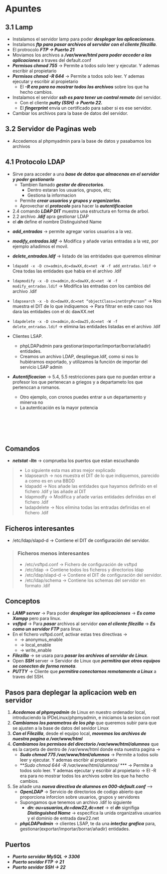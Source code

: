 # Apuntes

## 3.1 Lamp

* Instalamos el servidor lamp para poder ***desplegar las aplicacionses***.
* Instalamos ***ftp para pasar archivos al servidor con el cliente filezilla***.
* El protrocolo ***FTP -> Puerto 21***
* Moviamos los archivos a ***/var/www/html para poder acceder a las aplicaciones*** a traves del default.conf
* ***Permisos chmod 755*** -> Permite a todos solo leer y ejecutar. Y ademas escribir al propietario
* ***Permisos chmod -R 644*** -> Permite a todos solo leer. Y ademas ejecutar y escribir al propietario
  * El ***-R era para no mostrar todos los archivos*** sobre los que ha hecho cambios.
* Instalamos el servidor ***ssh es para tener un control remoto*** del servidor.
  * Con el cliente ***putty (SSH) -> Puerto 22.***
  * El ***fingerprint*** envia un certificado para saber si es ese servidor.
* Cambiar los archivos para la base de datos del servidor.

## 3.2 Servidor de Paginas web

* Accedemos al phpmyadmin para la base de datos y pasabamos los archivos

## 4.1 Protocolo LDAP

* Sirve para acceder a una ***base de datos que almacenas en el servidor y poder gestionarlo***
  * Tambien llamado ***gestor de direcctorios***.
    * Dentro estaran los usuarios, grupos, etc;
    * Gestiona la informacion
  * Permite ***crear usuarios y grupos y organizarlos***.
  * Aprovechar el ***protocolo*** para hacer la ***autentificacion***
* 2.4 comando ***LDAP DIT*** muestra una estructura en forma de arbol.
* 2.2 archivo ***.ldif*** apra gestionar LDAP
* el ***dn*** define el nombre Distinguished Name
<!-- * ou -> organizacional  unit -> se utiliza para separar las diferentes organiaciones
* dc -> el dominio  no entra-->
* ***add_entradas*** -> permite agregar varios usuarios a la vez.
* ***modify_entradas.ldif*** ->  Modifica y añade varias entradas a la vez, por ejemplo añadimos el movil.
* ***delete_entradas.ldif*** -> listado de las entridades que queremos eliminar
* `ldapadd -x -D cn=admin,dc=dawXX,dc=net -W -f add_entradas.ldif` -> Crea todas las entidades que habia en el archivo .ldif
* `ldapmodify -x -D cn=admin,dc=dawXX,dc=net -W -f modify_entradas.ldif` -> Modifica las entradas con los cambios del archivo .ldif
* `ldapsearch -x -b dc=dawXX,dc=net “objectClass=inetOrgPerson”` -> Nos muestra el DIT de lo que indiquemos -> Para filtrar en este caso nos dara las entidades con el dc dawXX.net
* `ldapdelete -x -D cn=admin,dc=daw25,dc=net -W -f delete_entradas.ldif` -> elimina las entidades listadas en el archivo .ldif

* Clientes LSAP.
  * phpLDAPadmin para gestionar(exportar/importar/borrar/añadir) entidades.
  * Creamos un archivo LDAP, despliegue.ldif, como si nos lo hubiéramos exportado, y utilizamos la función de importar del servicio LSAP admin


* ***Autentificacion*** -> 5.4, 5.5 restricciones para que no puedan entrar a profesor los que pertenecan a griegos y a departameto los que pertenccan a romanos.
  * Otro ejemplo, con cronos puedes entrar a un departamento y minerva no
  * La autenticación es la mayor potencia

<br>
<br>
<br>
<br>


## Comandos

* ***netstat -ltn*** -> comprueba los puertos que estan escuchando
> * Lo siguiente esta mas atras mejor explicado
> * ldapsearch -> nos muestra el DIT de lo que indiquemos, parecido a como es en una BBDD
> * ldapadd -> Nos añade las entidades que hayamos definido en el fichero .ldif y las añade al DIT
> * ldapmodfy -> Modifica y añade varias entidades definidas en el fichero .ldif
> * ladapdelete -> Nos elimina todas las entradas definidas en el fichero .ldif


## Ficheros interesantes

* /etc/ldap/slapd-d -> Contiene el DIT de configuración del servidor.

>
> ### Ficheros menos interesantes
>
> * /etc/vsftpd.conf -> Fichero de configuración de vsftpd
> * /etc/ldap -> Contiene todos los ficheros y directorios ldap
> * /etc/ldap/slapd-d -> Contiene el DIT de configuración del servidor.
> * /etc/ldap/schema -> Contiene los schemas del servidor en formato .ldif
>
>

## Conceptos

* ***LAMP server*** -> Para poder ***desplegar las aplicacionses*** -> ***Es como Xampp*** pero para linux.
* ***vsftpd*** -> Para ***pasar*** archivos al servidor ***con el cliente filezilla*** -> ***Es como un servidor FTP*** para linux.
* En el fichero vsftpd.conf, activar estas tres directivas ->
  * -> anonymus_enable
  * -> local_enable
  * -> write_enable
* ***Filezilla*** -> se usara para ***pasar los archivos al servidor de Linux***.
* Open ***SSH*** server -> Servidor de Linux que ***permitira que otros equipos se conecten de forma remota***.
* ***PUTTY*** -> Cliente que ***permitira conectarnos remotamente a Linux*** a traves del SSH.

## Pasos para deplegar la aplicacion web en servidor

1. ***Acedemos al phpmyadmin*** de Linux en nuestro ordenador local, introduciendo la IPDeLinux/phpmyadmin, e iniciamos la sesion con root
2. ***Cambiamos los parametros de los php*** que queremos subir para que se ajusten a la base de datos del sevidor Linux
3. ***Con el Filezilla***, desde el equipo local, ***movemos los archivos de nuestra pagina a /var/www/html***
4. ***Cambiamos los permisos del directorio /var/www/html/alumnos*** que es la carpeta de dentro de /var/www/html donde esta nuestra pagina ->
    * ***Sudo chmod 775 /var/www/html/alumnos*** -> Permite a todos solo leer y ejecutar. Y ademas escribir al propietario
    * ***Sudo chmod 644 -R /var/www/html/alumnos/* *** -> Permite a todos solo leer. Y ademas ejecutar y escribir al propietario -> El -R era para no mostrar todos los archivos sobre los que ha hecho cambios.
5. Se añade una ***nueva directiva de alumnos en 000-default.conf*** -->
    * ***OpenLDAP*** -> Servicio de directorios de codigo abierto que proporciona inforcion sobre usuarios, grupos y servidores
    * Supongamos que tenemos un archivo .ldif lo siguiente
        * ***dn: ou=usuarios,dc=daw22,dc=net*** -> el ***dn*** signifiga ***Distinguished Name*** -> especifica la unida organizativa usuarios y el dominio de entrada daw22.net
    * ***phpLDAPadmin*** -> clientes LSAP, te da una ***interfaz grafica*** para, gestionar(exportar/importar/borrar/añadir) entidades.

## Puertos

* ***Puerto servidor MySQL -> 3306***
* ***Puerto sevidor FTP -> 21***
* ***Puerto sevidor SSH -> 22***
